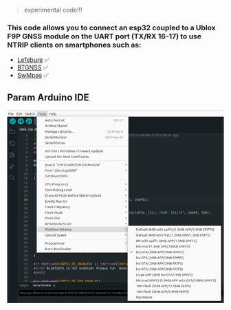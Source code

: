 > experimental code!!!

### This code allows you to connect an esp32 coupled to a Ublox F9P GNSS module on the UART port (TX/RX 16-17) to use NTRIP clients on smartphones such as:
* [Lefebure](https://play.google.com/store/apps/details?id=com.lefebure.ntripclient) 	:white_check_mark:
* [BTGNSS](https://play.google.com/store/apps/details?id=com.clearevo.bluetooth_gnss) 	:white_check_mark:
* [SwMpas](https://play.google.com/store/apps/details?id=np.com.softwel.swmaps) 	:white_check_mark:


## Param Arduino IDE

![param](/images/param_IDE_Arduino.png)

